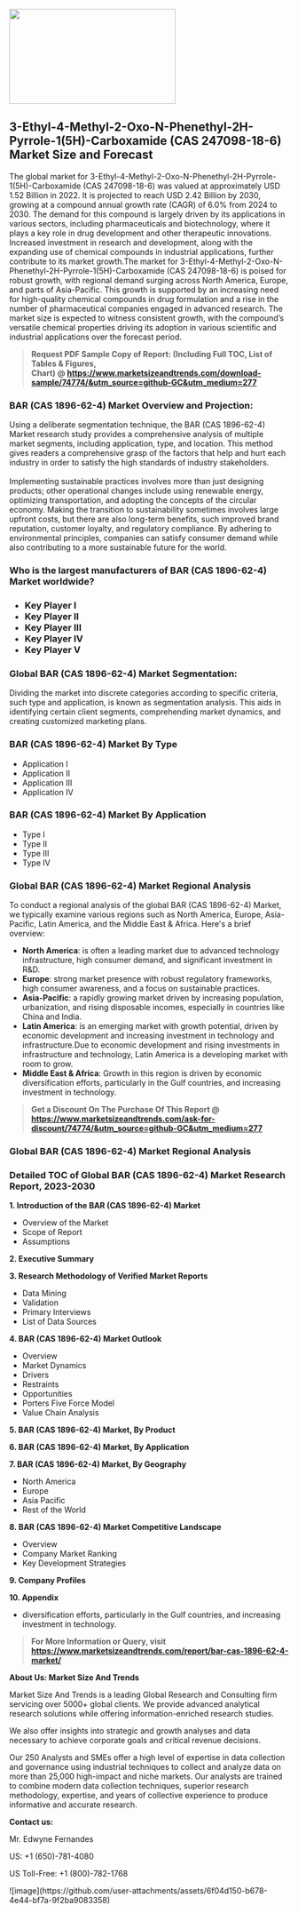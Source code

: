 <p><img class="alignnone size-medium wp-image-20088" src="https://ffe5etoiles.com/wp-content/uploads/2024/12/MST1-300x171.png" alt="" width="300" height="171" /></p><h2>3-Ethyl-4-Methyl-2-Oxo-N-Phenethyl-2H-Pyrrole-1(5H)-Carboxamide (CAS 247098-18-6) Market Size and Forecast</h2><p>The global market for 3-Ethyl-4-Methyl-2-Oxo-N-Phenethyl-2H-Pyrrole-1(5H)-Carboxamide (CAS 247098-18-6) was valued at approximately USD 1.52 Billion in 2022. It is projected to reach USD 2.42 Billion by 2030, growing at a compound annual growth rate (CAGR) of 6.0% from 2024 to 2030. The demand for this compound is largely driven by its applications in various sectors, including pharmaceuticals and biotechnology, where it plays a key role in drug development and other therapeutic innovations. Increased investment in research and development, along with the expanding use of chemical compounds in industrial applications, further contribute to its market growth.The market for 3-Ethyl-4-Methyl-2-Oxo-N-Phenethyl-2H-Pyrrole-1(5H)-Carboxamide (CAS 247098-18-6) is poised for robust growth, with regional demand surging across North America, Europe, and parts of Asia-Pacific. This growth is supported by an increasing need for high-quality chemical compounds in drug formulation and a rise in the number of pharmaceutical companies engaged in advanced research. The market size is expected to witness consistent growth, with the compound’s versatile chemical properties driving its adoption in various scientific and industrial applications over the forecast period.</p></p><blockquote id="" class=""><strong>Request PDF Sample Copy of Report: (Including Full TOC, List of Tables &amp; Figures, Chart)&nbsp;@&nbsp;<strong><a href="https://www.marketsizeandtrends.com/download-sample/74774/&utm_source=github-GC&utm_medium=277" target="_blank">https://www.marketsizeandtrends.com/download-sample/74774/&utm_source=github-GC&utm_medium=277</a></strong></strong></blockquote><h3 id="" class="">BAR (CAS 1896-62-4) Market&nbsp;Overview and Projection:</h3><p id="" class="">Using a deliberate segmentation technique, the BAR (CAS 1896-62-4) Market research study provides a comprehensive analysis of multiple market segments, including application, type, and location. This method gives readers a comprehensive grasp of the factors that help and hurt each industry in order to satisfy the high standards of industry stakeholders. <br /> <br />Implementing sustainable practices involves more than just designing products; other operational changes include using renewable energy, optimizing transportation, and adopting the concepts of the circular economy. Making the transition to sustainability sometimes involves large upfront costs, but there are also long-term benefits, such improved brand reputation, customer loyalty, and regulatory compliance. By adhering to environmental principles, companies can satisfy consumer demand while also contributing to a more sustainable future for the world.</p><h3 id="" class="">Who is the largest manufacturers of&nbsp;BAR (CAS 1896-62-4) Market worldwide?</h3><h3 class=""><p><ul><li>Key Player I </li><li> Key Player II </li><li> Key Player III </li><li> Key Player IV </li><li> Key Player V</li></ul></p></h3><h3 id="" class="">Global&nbsp;BAR (CAS 1896-62-4) Market Segmentation:</h3><p id="" class="">Dividing the market into discrete categories according to specific criteria, such type and application, is known as segmentation analysis. This aids in identifying certain client segments, comprehending market dynamics, and creating customized marketing plans.</p><h3 id="" class="">BAR (CAS 1896-62-4) Market&nbsp;By Type</h3><p><p><ul><li>Application I</li><li> Application II</li><li> Application III</li><li> Application IV</p></li></ul></p></p><h3 id="" class="">BAR (CAS 1896-62-4) Market&nbsp;By Application</h3><p class=""><p><ul><li>Type I</li><li> Type II</li><li> Type III</li><li> Type IV</li></ul></p></p><h3 id="" class="">Global BAR (CAS 1896-62-4) Market Regional Analysis</h3><p id="" class="">To conduct a regional analysis of the global BAR (CAS 1896-62-4) Market, we typically examine various regions such as North America, Europe, Asia-Pacific, Latin America, and the Middle East &amp; Africa. Here's a brief overview:</p><ul><li><strong>North America</strong>: is often a leading market due to advanced technology infrastructure, high consumer demand, and significant investment in R&amp;D.</li><li><strong>Europe</strong>: strong market presence with robust regulatory frameworks, high consumer awareness, and a focus on sustainable practices.</li><li><strong>Asia-Pacific</strong>: a rapidly growing market driven by increasing population, urbanization, and rising disposable incomes, especially in countries like China and India.</li><li><strong>Latin America</strong>: is an emerging market with growth potential, driven by economic development and increasing investment in technology and infrastructure.Due to economic development and rising investments in infrastructure and technology, Latin America is a developing market with room to grow.</li><li><strong>Middle East &amp; Africa</strong>: Growth in this region is driven by economic diversification efforts, particularly in the Gulf countries, and increasing investment in technology.</li></ul><blockquote id="" class=""><strong>Get a Discount On The Purchase Of This Report @ <strong><a href="https://www.marketsizeandtrends.com/ask-for-discount/74774/&utm_source=github-GC&utm_medium=277" target="_blank">https://www.marketsizeandtrends.com/ask-for-discount/74774/&utm_source=github-GC&utm_medium=277</a></strong></strong></blockquote><h3 id="" class="">Global BAR (CAS 1896-62-4) Market Regional Analysis</h3><h3 id="" class="">Detailed TOC of Global BAR (CAS 1896-62-4) Market Research Report, 2023-2030</h3><p id="" class=""><strong>1. Introduction of the BAR (CAS 1896-62-4) Market</strong></p><ul><li>Overview of the Market</li><li>Scope of Report</li><li>Assumptions</li></ul><p id="" class=""><strong>2. Executive Summary</strong></p><p id="" class=""><strong>3. Research Methodology of Verified Market Reports</strong></p><ul><li>Data Mining</li><li>Validation</li><li>Primary Interviews</li><li>List of Data Sources</li></ul><p id="" class=""><strong>4. BAR (CAS 1896-62-4) Market Outlook</strong></p><ul><li>Overview</li><li>Market Dynamics</li><li>Drivers</li><li>Restraints</li><li>Opportunities</li><li>Porters Five Force Model</li><li>Value Chain Analysis</li></ul><p id="" class=""><strong>5. BAR (CAS 1896-62-4) Market, By Product</strong></p><p id="" class=""><strong>6. BAR (CAS 1896-62-4) Market, By Application</strong></p><p id="" class=""><strong>7. BAR (CAS 1896-62-4) Market, By Geography</strong></p><ul><li>North America</li><li>Europe</li><li>Asia Pacific</li><li>Rest of the World</li></ul><p id="" class=""><strong>8. BAR (CAS 1896-62-4) Market Competitive Landscape</strong></p><ul><li>Overview</li><li>Company Market Ranking</li><li>Key Development Strategies</li></ul><p id="" class=""><strong>9. Company Profiles</strong></p><p id="" class=""><strong>10. Appendix</strong></p><ul><li>diversification efforts, particularly in the Gulf countries, and increasing investment in technology.</li></ul><blockquote id="" class=""><strong>For More Information or Query, visit <strong><strong><a href="https://www.marketsizeandtrends.com/report/bar-cas-1896-62-4-market/" target="_blank">https://www.marketsizeandtrends.com/report/bar-cas-1896-62-4-market/</a></strong></strong></strong></blockquote><p id="" class=""><strong>About Us: Market Size And Trends</strong></p><p id="" class="">Market Size And Trends is a leading Global Research and Consulting firm servicing over 5000+ global clients. We provide advanced analytical research solutions while offering information-enriched research studies.</p><p id="" class="">We also offer insights into strategic and growth analyses and data necessary to achieve corporate goals and critical revenue decisions.</p><p id="" class="">Our 250 Analysts and SMEs offer a high level of expertise in data collection and governance using industrial techniques to collect and analyze data on more than 25,000 high-impact and niche markets. Our analysts are trained to combine modern data collection techniques, superior research methodology, expertise, and years of collective experience to produce informative and accurate research.</p><p id="" class=""><strong>Contact us:</strong></p><p id="" class="">Mr. Edwyne Fernandes</p><p id="" class="">US: +1 (650)-781-4080</p><p id="" class="">US Toll-Free: +1 (800)-782-1768</p>
![image](https://github.com/user-attachments/assets/6f04d150-b678-4e44-bf7a-9f2ba9083358)
